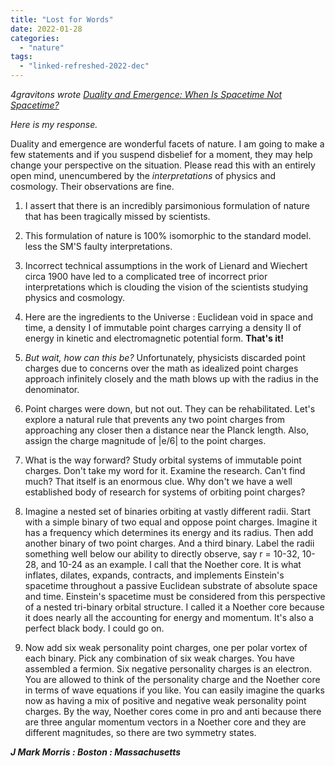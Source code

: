 ```yaml
---
title: "Lost for Words"
date: 2022-01-28
categories: 
  - "nature"
tags: 
  - "linked-refreshed-2022-dec"
---
```


_4gravitons wrote [Duality and Emergence: When Is Spacetime Not Spacetime?](http://4gravitons.com/2022/01/28/duality-and-emergence-when-is-spacetime-not-spacetime/)_

_Here is my response._

Duality and emergence are wonderful facets of nature. I am going to make a few statements and if you suspend disbelief for a moment, they may help change your perspective on the situation. Please read this with an entirely open mind, unencumbered by the _interpretations_ of physics and cosmology. Their observations are fine.

1. I assert that there is an incredibly parsimonious formulation of nature that has been tragically missed by scientists.

3. This formulation of nature is 100% isomorphic to the standard model. less the SM'S faulty interpretations.

5. Incorrect technical assumptions in the work of Lienard and Wiechert circa 1900 have led to a complicated tree of incorrect prior interpretations which is clouding the vision of the scientists studying physics and cosmology.

7. Here are the ingredients to the Universe : Euclidean void in space and time, a density I of immutable point charges carrying a density II of energy in kinetic and electromagnetic potential form. **That's it!**

9. _But wait, how can this be?_ Unfortunately, physicists discarded point charges due to concerns over the math as idealized point charges approach infinitely closely and the math blows up with the radius in the denominator.

11. Point charges were down, but not out. They can be rehabilitated. Let's explore a natural rule that prevents any two point charges from approaching any closer then a distance near the Planck length. Also, assign the charge magnitude of |e/6| to the point charges.

13. What is the way forward? Study orbital systems of immutable point charges. Don't take my word for it. Examine the research. Can't find much? That itself is an enormous clue. Why don't we have a well established body of research for systems of orbiting point charges?

15. Imagine a nested set of binaries orbiting at vastly different radii. Start with a simple binary of two equal and oppose point charges. Imagine it has a frequency which determines its energy and its radius. Then add another binary of two point charges. And a third binary. Label the radii something well below our ability to directly observe, say r = 10\-32, 10\-28, and 10\-24 as an example. I call that the Noether core. It is what inflates, dilates, expands, contracts, and implements Einstein's spacetime throughout a passive Euclidean substrate of absolute space and time. Einstein's spacetime must be considered from this perspective of a nested tri-binary orbital structure. I called it a Noether core because it does nearly all the accounting for energy and momentum. It's also a perfect black body. I could go on.

17. Now add six weak personality point charges, one per polar vortex of each binary. Pick any combination of six weak charges. You have assembled a fermion. Six negative personality charges is an electron. You are allowed to think of the personality charge and the Noether core in terms of wave equations if you like. You can easily imagine the quarks now as having a mix of positive and negative weak personality point charges. By the way, Noether cores come in pro and anti because there are three angular momentum vectors in a Noether core and they are different magnitudes, so there are two symmetry states.

**_J Mark Morris : Boston : Massachusetts_**
